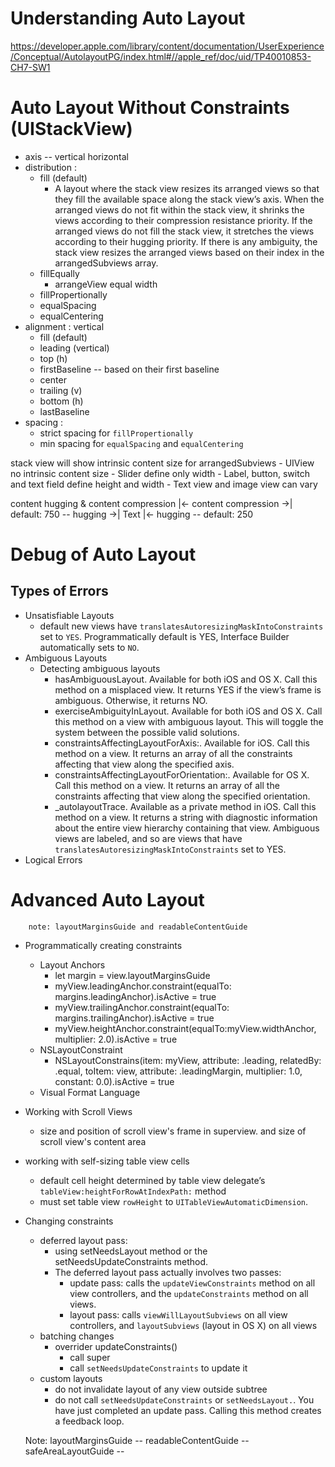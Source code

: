 # Understanding Auto Layout

https://developer.apple.com/library/content/documentation/UserExperience/Conceptual/AutolayoutPG/index.html#//apple_ref/doc/uid/TP40010853-CH7-SW1

# Auto Layout Without Constraints (UIStackView)
* axis -- vertical horizontal
* distribution :
    - fill (default)
        + A layout where the stack view resizes its arranged views so that they fill the available space along the stack view’s axis. When the arranged views do not fit within the stack view, it shrinks the views according to their compression resistance priority. If the arranged views do not fill the stack view, it stretches the views according to their hugging priority. If there is any ambiguity, the stack view resizes the arranged views based on their index in the arrangedSubviews array.
    - fillEqually
        + arrangeView equal width
    - fillPropertionally
    - equalSpacing
    - equalCentering
* alignment : vertical 
    - fill (default)
    - leading (vertical)
    - top (h)
    - firstBaseline -- based on their first baseline
    - center
    - trailing (v)
    - bottom (h)
    - lastBaseline
* spacing : 
    - strict spacing for `fillPropertionally`
    - min spacing for `equalSpacing` and `equalCentering`

stack view will show intrinsic content size for arrangedSubviews
    - UIView no intrinsic content size
    - Slider define only width
    - Label, button, switch and text field define height and width
    - Text view and image view can vary

content hugging & content compression
                 |<- content compression ->|                default: 750
    -- hugging ->|       Text              |<- hugging --   default: 250

# Debug of Auto Layout

## Types of Errors
* Unsatisfiable Layouts 
    - default new views have `translatesAutoresizingMaskIntoConstraints` set to `YES`. Programmatically default is YES, Interface Builder automatically sets to `NO`.
* Ambiguous Layouts
    - Detecting ambiguous layouts
        + hasAmbiguousLayout. Available for both iOS and OS X. Call this method on a misplaced view. It returns YES if the view’s frame is ambiguous. Otherwise, it returns NO.
        + exerciseAmbiguityInLayout. Available for both iOS and OS X. Call this method on a view with ambiguous layout. This will toggle the system between the possible valid solutions.
        + constraintsAffectingLayoutForAxis:. Available for iOS. Call this method on a view. It returns an array of all the constraints affecting that view along the specified axis.
        + constraintsAffectingLayoutForOrientation:. Available for OS X. Call this method on a view. It returns an array of all the constraints affecting that view along the specified orientation.
        + _autolayoutTrace. Available as a private method in iOS. Call this method on a view. It returns a string with diagnostic information about the entire view hierarchy containing that view. Ambiguous views are labeled, and so are views that have `translatesAutoresizingMaskIntoConstraints` set to YES.
* Logical Errors

# Advanced Auto Layout
        note: layoutMarginsGuide and readableContentGuide
* Programmatically creating constraints
    - Layout Anchors
        + let margin = view.layoutMarginsGuide
        + myView.leadingAnchor.constraint(equalTo: margins.leadingAnchor).isActive = true
        + myView.trailingAnchor.constraint(equalTo: margins.trailingAnchor).isActive = true
        + myView.heightAnchor.constraint(equalTo:myView.widthAnchor, multiplier: 2.0).isActive = true
    - NSLayoutConstraint
        + NSLayoutConstrains(item: myView, attribute: .leading, relatedBy: .equal, toItem: view, attribute: .leadingMargin, multiplier: 1.0, constant: 0.0).isActive = true
    - Visual Format Language
* Working with Scroll Views
    - size and position of scroll view's frame in superview. and size of scroll view's content area
* working with self-sizing table view cells
    - default cell height determined by table view delegate’s `tableView:heightForRowAtIndexPath:` method
    - must set table view `rowHeight` to `UITableViewAutomaticDimension`.
* Changing constraints
    - deferred layout pass: 
        + using setNeedsLayout method or the setNeedsUpdateConstraints method.
        + The deferred layout pass actually involves two passes:
            * update pass: calls the `updateViewConstraints` method on all view controllers, and the `updateConstraints` method on all views.
            * layout pass: calls `viewWillLayoutSubviews` on all view controllers, and `layoutSubviews` (layout in OS X) on all views
    - batching changes 
        + overrider updateConstraints()
            * call super
            * call `setNeedsUpdateConstraints` to update it
    - custom layouts
        + do not invalidate layout of any view outside subtree
        + do not call `setNeedsUpdateConstraints` or `setNeedsLayout.`. You have just completed an update pass. Calling this method creates a feedback loop.

    Note:   layoutMarginsGuide -- 
            readableContentGuide -- 
            safeAreaLayoutGuide -- 






